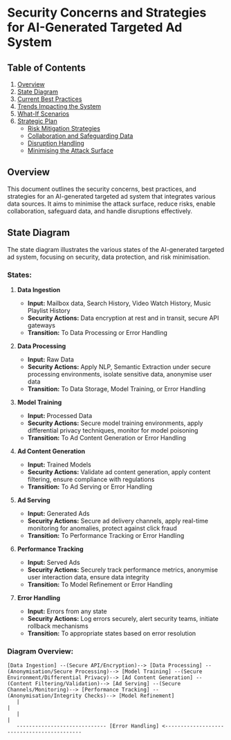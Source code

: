 # Security Concerns and Strategies for AI-Generated Targeted Ad System

## Table of Contents
1. [Overview](#overview)
2. [State Diagram](#state-diagram)
3. [Current Best Practices](#current-best-practices)
4. [Trends Impacting the System](#trends-impacting-the-system)
5. [What-If Scenarios](#what-if-scenarios)
6. [Strategic Plan](#strategic-plan)
   - [Risk Mitigation Strategies](#risk-mitigation-strategies)
   - [Collaboration and Safeguarding Data](#collaboration-and-safeguarding-data)
   - [Disruption Handling](#disruption-handling)
   - [Minimising the Attack Surface](#minimising-the-attack-surface)

## Overview
This document outlines the security concerns, best practices, and strategies for an AI-generated targeted ad system that integrates various data sources. It aims to minimise the attack surface, reduce risks, enable collaboration, safeguard data, and handle disruptions effectively.

## State Diagram

The state diagram illustrates the various states of the AI-generated targeted ad system, focusing on security, data protection, and risk minimisation.

### **States:**

1. **Data Ingestion**
   - **Input:** Mailbox data, Search History, Video Watch History, Music Playlist History
   - **Security Actions:** Data encryption at rest and in transit, secure API gateways
   - **Transition:** To Data Processing or Error Handling

2. **Data Processing**
   - **Input:** Raw Data
   - **Security Actions:** Apply NLP, Semantic Extraction under secure processing environments, isolate sensitive data, anonymise user data
   - **Transition:** To Data Storage, Model Training, or Error Handling

3. **Model Training**
   - **Input:** Processed Data
   - **Security Actions:** Secure model training environments, apply differential privacy techniques, monitor for model poisoning
   - **Transition:** To Ad Content Generation or Error Handling

4. **Ad Content Generation**
   - **Input:** Trained Models
   - **Security Actions:** Validate ad content generation, apply content filtering, ensure compliance with regulations
   - **Transition:** To Ad Serving or Error Handling

5. **Ad Serving**
   - **Input:** Generated Ads
   - **Security Actions:** Secure ad delivery channels, apply real-time monitoring for anomalies, protect against click fraud
   - **Transition:** To Performance Tracking or Error Handling

6. **Performance Tracking**
   - **Input:** Served Ads
   - **Security Actions:** Securely track performance metrics, anonymise user interaction data, ensure data integrity
   - **Transition:** To Model Refinement or Error Handling

7. **Error Handling**
   - **Input:** Errors from any state
   - **Security Actions:** Log errors securely, alert security teams, initiate rollback mechanisms
   - **Transition:** To appropriate states based on error resolution

### **Diagram Overview:**

```plaintext
[Data Ingestion] --(Secure API/Encryption)--> [Data Processing] --(Anonymisation/Secure Processing)--> [Model Training] --(Secure Environment/Differential Privacy)--> [Ad Content Generation] --(Content Filtering/Validation)--> [Ad Serving] --(Secure Channels/Monitoring)--> [Performance Tracking] --(Anonymisation/Integrity Checks)--> [Model Refinement]
   |                                                                                                                      |
   |                                                                                                                      |
   ----------------------------- [Error Handling] <-------------------------------------------

